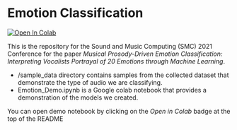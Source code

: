 # Emotion Classification

[![Open In Colab](https://colab.research.google.com/assets/colab-badge.svg)](https://colab.research.google.com/github/brianmodel/EmotionClassification/blob/main/Emotion_Demo.ipynb)

This is the repository for the Sound and Music Computing (SMC) 2021 Conference for the paper _Musical Prosody-Driven Emotion Classification: Interpreting
Vocalists Portrayal of 20 Emotions through Machine Learning_.

- /sample_data directory contains samples from the collected dataset that demonstrate the type of audio we are classifying.
- Emotion_Demo.ipynb is a Google colab notebook that provides a demonstration of the models we created.

You can open demo notebook by clicking on the _Open in Colab_ badge at the top of the README
